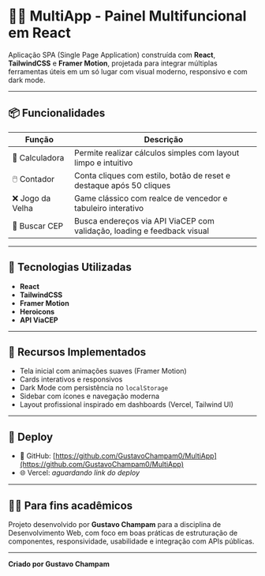 # 👨‍💻 MultiApp - Painel Multifuncional em React

Aplicação SPA (Single Page Application) construída com **React**, **TailwindCSS** e **Framer Motion**, projetada para integrar múltiplas ferramentas úteis em um só lugar com visual moderno, responsivo e com dark mode.

---

## 📦 Funcionalidades

| Função         | Descrição                                                                 |
|----------------|---------------------------------------------------------------------------|
| 🧮 Calculadora   | Permite realizar cálculos simples com layout limpo e intuitivo           |
| 🖱️ Contador      | Conta cliques com estilo, botão de reset e destaque após 50 cliques     |
| ❌ Jogo da Velha | Game clássico com realce de vencedor e tabuleiro interativo             |
| 📍 Buscar CEP    | Busca endereços via API ViaCEP com validação, loading e feedback visual |

---

## 🎨 Tecnologias Utilizadas

- **React**
- **TailwindCSS**
- **Framer Motion**
- **Heroicons**
- **API ViaCEP**

---

## 🧠 Recursos Implementados

- Tela inicial com animações suaves (Framer Motion)
- Cards interativos e responsivos
- Dark Mode com persistência no `localStorage`
- Sidebar com ícones e navegação moderna
- Layout profissional inspirado em dashboards (Vercel, Tailwind UI)

---

## 🚀 Deploy

- 🔗 GitHub: [https://github.com/GustavoChampam0/MultiApp](https://github.com/GustavoChampam0/MultiApp)
- 🌐 Vercel: _aguardando link do deploy_

---

## 🧑‍🏫 Para fins acadêmicos

Projeto desenvolvido por **Gustavo Champam** para a disciplina de Desenvolvimento Web, com foco em boas práticas de estruturação de componentes, responsividade, usabilidade e integração com APIs públicas.

---

**Criado por Gustavo Champam**
